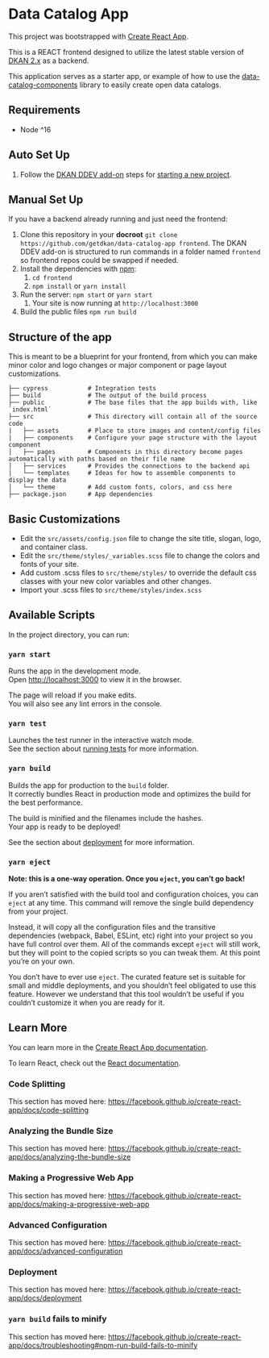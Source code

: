 # Data Catalog App

This project was bootstrapped with [Create React App](https://github.com/facebook/create-react-app).

This is a REACT frontend designed to utilize the latest stable version of [DKAN 2.x](https://github.com/GetDKAN/dkan) as a backend.

This application serves as a starter app, or example of how to use the [data-catalog-components](https://github.com/GetDKAN/data-catalog-components) library to easily create open data catalogs.

## Requirements
- Node ^16

## Auto Set Up
1) Follow the [DKAN DDEV add-on](https://github.com/GetDKAN/dkan-ddev-addon) steps for [starting a new project](https://getdkan.github.io/dkan-ddev-addon/getting-started.html).

## Manual Set Up
If you have a backend already running and just need the frontend:

1) Clone this repository in your **docroot** ``git clone https://github.com/getdkan/data-catalog-app frontend``. The DKAN DDEV add-on is structured to run commands in a folder named `frontend` so frontend repos could be swapped if needed.
1) Install the dependencies with [npm](https://www.npmjs.com/):
   1) ``cd frontend``
   1) ``npm install`` or ``yarn install``
1) Run the server: ``npm start`` or ``yarn start``
   1) Your site is now running at ``http://localhost:3000``
1) Build the public files ``npm run build``

## Structure of the app

This is meant to be a blueprint for your frontend, from which you can make minor color and logo changes or major component or page layout customizations.

    ├── cypress           # Integration tests
    ├── build             # The output of the build process
    ├── public            # The base files that the app builds with, like `index.html`
    ├── src               # This directory will contain all of the source code
    |   ├── assets        # Place to store images and content/config files
    |   ├── components    # Configure your page structure with the layout component
    │   ├── pages         # Components in this directory become pages automatically with paths based on their file name
    │   ├── services      # Provides the connections to the backend api
    |   └── templates     # Ideas for how to assemble components to display the data
    │   └── theme         # Add custom fonts, colors, and css here
    ├── package.json      # App dependencies

## Basic Customizations

- Edit the `src/assets/config.json` file to change the site title, slogan, logo, and container class.
- Edit the `src/theme/styles/_variables.scss` file to change the colors and fonts of your site.
- Add custom .scss files to `src/theme/styles/` to override the default css classes with your new color variables and other changes.
- Import your .scss files to `src/theme/styles/index.scss`

## Available Scripts

In the project directory, you can run:

### `yarn start`

Runs the app in the development mode.<br />
Open [http://localhost:3000](http://localhost:3000) to view it in the browser.

The page will reload if you make edits.<br />
You will also see any lint errors in the console.

### `yarn test`

Launches the test runner in the interactive watch mode.<br />
See the section about [running tests](https://facebook.github.io/create-react-app/docs/running-tests) for more information.

### `yarn build`

Builds the app for production to the `build` folder.<br />
It correctly bundles React in production mode and optimizes the build for the best performance.

The build is minified and the filenames include the hashes.<br />
Your app is ready to be deployed!

See the section about [deployment](https://facebook.github.io/create-react-app/docs/deployment) for more information.

### `yarn eject`

**Note: this is a one-way operation. Once you `eject`, you can’t go back!**

If you aren’t satisfied with the build tool and configuration choices, you can `eject` at any time. This command will remove the single build dependency from your project.

Instead, it will copy all the configuration files and the transitive dependencies (webpack, Babel, ESLint, etc) right into your project so you have full control over them. All of the commands except `eject` will still work, but they will point to the copied scripts so you can tweak them. At this point you’re on your own.

You don’t have to ever use `eject`. The curated feature set is suitable for small and middle deployments, and you shouldn’t feel obligated to use this feature. However we understand that this tool wouldn’t be useful if you couldn’t customize it when you are ready for it.

## Learn More

You can learn more in the [Create React App documentation](https://facebook.github.io/create-react-app/docs/getting-started).

To learn React, check out the [React documentation](https://reactjs.org/).

### Code Splitting

This section has moved here: https://facebook.github.io/create-react-app/docs/code-splitting

### Analyzing the Bundle Size

This section has moved here: https://facebook.github.io/create-react-app/docs/analyzing-the-bundle-size

### Making a Progressive Web App

This section has moved here: https://facebook.github.io/create-react-app/docs/making-a-progressive-web-app

### Advanced Configuration

This section has moved here: https://facebook.github.io/create-react-app/docs/advanced-configuration

### Deployment

This section has moved here: https://facebook.github.io/create-react-app/docs/deployment

### `yarn build` fails to minify

This section has moved here: https://facebook.github.io/create-react-app/docs/troubleshooting#npm-run-build-fails-to-minify
